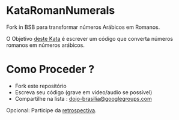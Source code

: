 KataRomanNumerals
=================

Fork in BSB para transformar números Arábicos em Romanos.


O Objetivo [deste Kata](http://codingdojo.org/cgi-bin/wiki.pl?KataRomanNumerals) é escrever um código que converta números romanos em números arábicos.

# Como Proceder ?

- Fork este repositório
- Escreva seu código (grave em vídeo/audio se possível)
- Compartilhe na lista : dojo-brasilia@googlegroups.com
 

Opcional: Participe da [retrospectiva](http://dojobrasilia.org/dojo_sessions/98).
